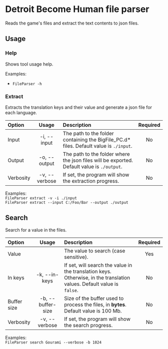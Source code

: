 # Detroit Become Human file parser

Reads the game's files and extract the text contents to json files.

## Usage

### Help

Shows tool usage help.

Examples:  
- `FileParser -h`

### Extract

Extracts the translation keys and their value and generate a json file for each language.

|Option|Usage|Description|Required|
|:--|:--:|:--|:--:|
|Input|-i, --input|The path to the folder containing the BigFile_PC.d* files. Default value is `./input`.|No|
|Output|-o, --output|The path to the folder where the json files will be exported. Default value is `./output`.|No|
|Verbosity|-v, --verbose|If set, the program will show the extraction progress.|No|

Examples:  
`FileParser extract -v -i ./input`  
`FileParser extract --input C:/Foo/Bar --output ./output`

## Search

Search for a value in the files.

|Option|Usage|Description|Required|
|:--|:--:|:--|:--:|
|Value||The value to search (case sensitive).|Yes|
|In keys|-k, --in-keys|If set, will search the value in the translation keys. Otherwise, in the translation values. Default value is `false`.|No|
|Buffer size|-b, --buffer-size|Size of the buffer used to process the files, in **bytes**. Default value is 100 Mb.|No|
|Verbosity|-v, --verbose|If set, the program will show the search progress.|No|

Examples:  
`FileParser search Gourami --verbose -b 1024`  
